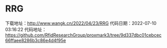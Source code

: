 # RRG
下载地址：http://www.wangk.cn/2022/04/23/RRG
代码日期：2022-07-10 03:16:22
代码地址：https://github.com/RfidResearchGroup/proxmark3/tree/9d337dbc01cebcec66ffaee8286b3c86e4d4f95e
